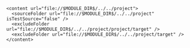     <content url="file://$MODULE_DIR$/../../project">
      <sourceFolder url="file://$MODULE_DIR$/../../project" isTestSource="false" />
      <excludeFolder url="file://$MODULE_DIR$/../../project/project/target" />
      <excludeFolder url="file://$MODULE_DIR$/../../project/target" />
    </content>
